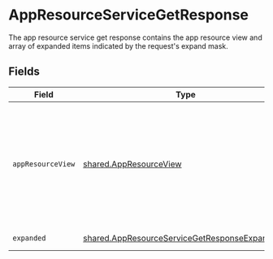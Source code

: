 # AppResourceServiceGetResponse

The app resource service get response contains the app resource view and array of expanded items indicated by the request's expand mask.


## Fields

| Field                                                                                                                                                                                               | Type                                                                                                                                                                                                | Required                                                                                                                                                                                            | Description                                                                                                                                                                                         |
| --------------------------------------------------------------------------------------------------------------------------------------------------------------------------------------------------- | --------------------------------------------------------------------------------------------------------------------------------------------------------------------------------------------------- | --------------------------------------------------------------------------------------------------------------------------------------------------------------------------------------------------- | --------------------------------------------------------------------------------------------------------------------------------------------------------------------------------------------------- |
| `appResourceView`                                                                                                                                                                                   | [shared.AppResourceView](../../../sdk/models/shared/appresourceview.md)                                                                                                                             | :heavy_minus_sign:                                                                                                                                                                                  | The app resource view returns an app resource with paths for items in the expand mask filled in when this response is returned and a request expand mask has "*" or "app_id" or "resource_type_id". |
| `expanded`                                                                                                                                                                                          | [shared.AppResourceServiceGetResponseExpanded](../../../sdk/models/shared/appresourceservicegetresponseexpanded.md)[]                                                                               | :heavy_minus_sign:                                                                                                                                                                                  | List of serialized related objects.                                                                                                                                                                 |